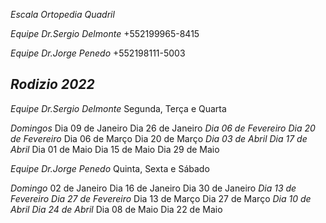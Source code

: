 *Escala Ortopedia Quadril*

*Equipe Dr.Sergio Delmonte* 
+552199965-8415

*Equipe Dr.Jorge Penedo*
+552198111-5003

*Rodizio 2022*
------------------------
*Equipe Dr.Sergio Delmonte*
Segunda, Terça e Quarta

*Domingos*
Dia 09 de Janeiro
Dia 26 de Janeiro
_Dia 06 de Fevereiro_
_Dia 20 de Fevereiro_
Dia 06 de Março
Dia 20 de Março
_Dia 03 de Abril_
_Dia 17 de Abril_
Dia 01 de Maio
Dia 15 de Maio
Dia 29 de Maio


*Equipe Dr.Jorge Penedo*
Quinta, Sexta e Sábado

*Domingo*
02 de Janeiro 
Dia 16 de Janeiro
Dia 30 de Janeiro
_Dia 13 de Fevereiro_
_Dia 27 de Fevereiro_
Dia 13 de Março
Dia 27 de Março
_Dia 10 de Abril_
_Dia 24 de Abril_
Dia 08 de Maio
Dia 22 de Maio




